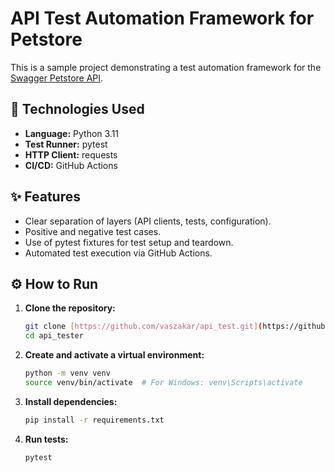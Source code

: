 # API Test Automation Framework for Petstore

This is a sample project demonstrating a test automation framework for the [Swagger Petstore API](https://petstore.swagger.io/).

## 🚀 Technologies Used

* **Language:** Python 3.11
* **Test Runner:** pytest
* **HTTP Client:** requests
* **CI/CD:** GitHub Actions

## ✨ Features

* Clear separation of layers (API clients, tests, configuration).
* Positive and negative test cases.
* Use of pytest fixtures for test setup and teardown.
* Automated test execution via GitHub Actions.

## ⚙️ How to Run

1.  **Clone the repository:**
    ```bash
    git clone [https://github.com/vaszakar/api_test.git](https://github.com/vaszakar/api_test.git)
    cd api_tester
    ```

2.  **Create and activate a virtual environment:**
    ```bash
    python -m venv venv
    source venv/bin/activate  # For Windows: venv\Scripts\activate
    ```

3.  **Install dependencies:**
    ```bash
    pip install -r requirements.txt
    ```

4.  **Run tests:**
    ```bash
    pytest
    ```